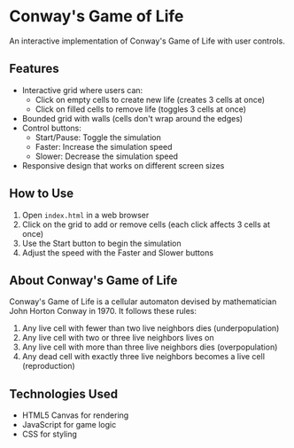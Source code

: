 # Conway's Game of Life

An interactive implementation of Conway's Game of Life with user controls.

## Features

- Interactive grid where users can:
  - Click on empty cells to create new life (creates 3 cells at once)
  - Click on filled cells to remove life (toggles 3 cells at once)
- Bounded grid with walls (cells don't wrap around the edges)
- Control buttons:
  - Start/Pause: Toggle the simulation
  - Faster: Increase the simulation speed
  - Slower: Decrease the simulation speed
- Responsive design that works on different screen sizes

## How to Use

1. Open `index.html` in a web browser
2. Click on the grid to add or remove cells (each click affects 3 cells at once)
3. Use the Start button to begin the simulation
4. Adjust the speed with the Faster and Slower buttons

## About Conway's Game of Life

Conway's Game of Life is a cellular automaton devised by mathematician John Horton Conway in 1970. It follows these rules:

1. Any live cell with fewer than two live neighbors dies (underpopulation)
2. Any live cell with two or three live neighbors lives on
3. Any live cell with more than three live neighbors dies (overpopulation)
4. Any dead cell with exactly three live neighbors becomes a live cell (reproduction)

## Technologies Used

- HTML5 Canvas for rendering
- JavaScript for game logic
- CSS for styling
